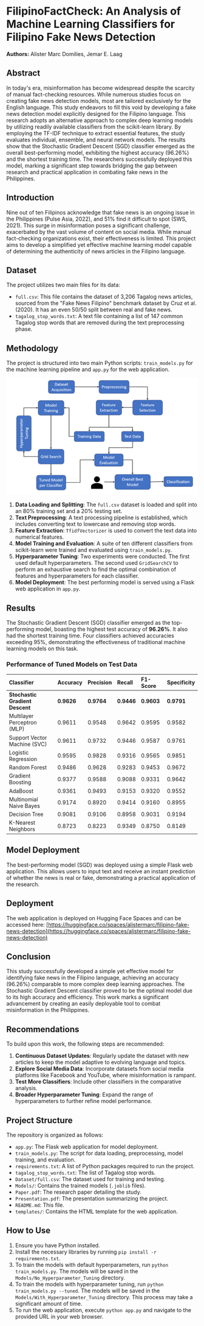 # FilipinoFactCheck: An Analysis of Machine Learning Classifiers for Filipino Fake News Detection

**Authors:** Alister Marc Domilies, Jemar E. Laag

## Abstract

In today's era, misinformation has become widespread despite the scarcity of manual fact-checking resources. While numerous studies focus on creating fake news detection models, most are tailored exclusively for the English language. This study endeavors to fill this void by developing a fake news detection model explicitly designed for the Filipino language. This research adopts an alternative approach to complex deep learning models by utilizing readily available classifiers from the scikit-learn library. By employing the TF-IDF technique to extract essential features, the study evaluates individual, ensemble, and neural network models. The results show that the Stochastic Gradient Descent (SGD) classifier emerged as the overall best-performing model, exhibiting the highest accuracy (96.26%) and the shortest training time. The researchers successfully deployed this model, marking a significant step towards bridging the gap between research and practical application in combating fake news in the Philippines.

## Introduction

Nine out of ten Filipinos acknowledge that fake news is an ongoing issue in the Philippines (Pulse Asia, 2022), and 51% find it difficult to spot (SWS, 2021). This surge in misinformation poses a significant challenge, exacerbated by the vast volume of content on social media. While manual fact-checking organizations exist, their effectiveness is limited. This project aims to develop a simplified yet effective machine learning model capable of determining the authenticity of news articles in the Filipino language.

## Dataset

The project utilizes two main files for its data:

*   `full.csv`: This file contains the dataset of 3,206 Tagalog news articles, sourced from the "Fake News Filipino" benchmark dataset by Cruz et al. (2020). It has an even 50/50 split between real and fake news.
*   `tagalog_stop_words.txt`: A text file containing a list of 147 common Tagalog stop words that are removed during the text preprocessing phase.

## Methodology

The project is structured into two main Python scripts: `train_models.py` for the machine learning pipeline and `app.py` for the web application.

![Pipeline Flowchart](pipeline_flowchart.png)

1.  **Data Loading and Splitting**: The `full.csv` dataset is loaded and split into an 80% training set and a 20% testing set.
2.  **Text Preprocessing**: A text processing pipeline is established, which includes converting text to lowercase and removing stop words.
3.  **Feature Extraction**: `TfidfVectorizer` is used to convert the text data into numerical features.
4.  **Model Training and Evaluation**: A suite of ten different classifiers from scikit-learn were trained and evaluated using `train_models.py`.
5.  **Hyperparameter Tuning**: Two experiments were conducted. The first used default hyperparameters. The second used `GridSearchCV` to perform an exhaustive search to find the optimal combination of features and hyperparameters for each classifier.
6.  **Model Deployment**: The best performing model is served using a Flask web application in `app.py`.

## Results

The Stochastic Gradient Descent (SGD) classifier emerged as the top-performing model, boasting the highest test accuracy of **96.26%**. It also had the shortest training time. Four classifiers achieved accuracies exceeding 95%, demonstrating the effectiveness of traditional machine learning models on this task.

### Performance of Tuned Models on Test Data

| Classifier | Accuracy | Precision | Recall | F1-Score | Specificity |
| :--- | :--- | :--- | :--- | :--- | :--- |
| **Stochastic Gradient Descent** | **0.9626** | **0.9764** | **0.9446** | **0.9603** | **0.9791** |
| Multilayer Perceptron (MLP) | 0.9611 | 0.9548 | 0.9642 | 0.9595 | 0.9582 |
| Support Vector Machine (SVC) | 0.9611 | 0.9732 | 0.9446 | 0.9587 | 0.9761 |
| Logistic Regression | 0.9595 | 0.9828 | 0.9316 | 0.9565 | 0.9851 |
| Random Forest | 0.9486 | 0.9628 | 0.9283 | 0.9453 | 0.9672 |
| Gradient Boosting | 0.9377 | 0.9588 | 0.9088 | 0.9331 | 0.9642 |
| AdaBoost | 0.9361 | 0.9493 | 0.9153 | 0.9320 | 0.9552 |
| Multinomial Naive Bayes | 0.9174 | 0.8920 | 0.9414 | 0.9160 | 0.8955 |
| Decision Tree | 0.9081 | 0.9106 | 0.8958 | 0.9031 | 0.9194 |
| K-Nearest Neighbors | 0.8723 | 0.8223 | 0.9349 | 0.8750 | 0.8149 |

## Model Deployment

The best-performing model (SGD) was deployed using a simple Flask web application. This allows users to input text and receive an instant prediction of whether the news is real or fake, demonstrating a practical application of the research.

## Deployment

The web application is deployed on Hugging Face Spaces and can be accessed here: [https://huggingface.co/spaces/alistermarc/filipino-fake-news-detection](https://huggingface.co/spaces/alistermarc/filipino-fake-news-detection)

## Conclusion

This study successfully developed a simple yet effective model for identifying fake news in the Filipino language, achieving an accuracy (96.26%) comparable to more complex deep learning approaches. The Stochastic Gradient Descent classifier proved to be the optimal model due to its high accuracy and efficiency. This work marks a significant advancement by creating an easily deployable tool to combat misinformation in the Philippines.

## Recommendations

To build upon this work, the following steps are recommended:
1.  **Continuous Dataset Updates**: Regularly update the dataset with new articles to keep the model adaptive to evolving language and topics.
2.  **Explore Social Media Data**: Incorporate datasets from social media platforms like Facebook and YouTube, where misinformation is rampant.
3.  **Test More Classifiers**: Include other classifiers in the comparative analysis.
4.  **Broader Hyperparameter Tuning**: Expand the range of hyperparameters to further refine model performance.

## Project Structure

The repository is organized as follows:

-   `app.py`: The Flask web application for model deployment.
-   `train_models.py`: The script for data loading, preprocessing, model training, and evaluation.
-   `requirements.txt`: A list of Python packages required to run the project.
-   `tagalog_stop_words.txt`: The list of Tagalog stop words.
-   `Dataset/full.csv`: The dataset used for training and testing.
-   `Models/`: Contains the trained models (`.joblib` files).
-   `Paper.pdf`: The research paper detailing the study.
-   `Presentation.pdf`: The presentation summarizing the project.
-   `README.md`: This file.
-   `templates/`: Contains the HTML template for the web application.

## How to Use

1.  Ensure you have Python installed.
2.  Install the necessary libraries by running `pip install -r requirements.txt`.
3.  To train the models with default hyperparameters, run `python train_models.py`. The models will be saved in the `Models/No_Hyperparameter_Tuning` directory.
4.  To train the models with hyperparameter tuning, run `python train_models.py --tuned`. The models will be saved in the `Models/With_Hyperparameter_Tuning` directory. This process may take a significant amount of time.
5.  To run the web application, execute `python app.py` and navigate to the provided URL in your web browser.

